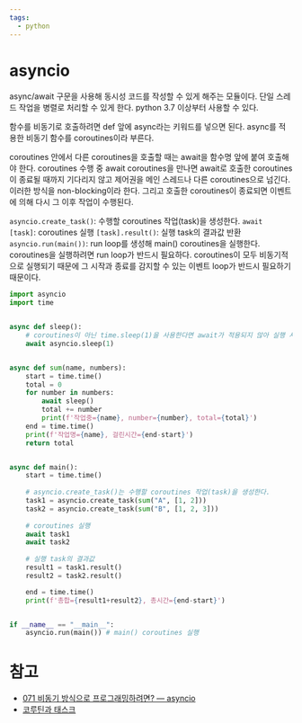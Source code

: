 ```yaml
---
tags:
  - python
---
```

# asyncio

async/await 구문을 사용해 동시성 코드를 작성할 수 있게 해주는 모듈이다.
단일 스레드 작업을 병렬로 처리할 수 있게 한다.
python 3.7 이상부터 사용할 수 있다.

함수를 비동기로 호출하려면 def 앞에 async라는 키워드를 넣으면 된다. async를 적용한 비동기 함수를 coroutines이라 부른다.

coroutines 안에서 다른 coroutines을 호출할 때는 await을 함수명 앞에 붙여 호출해야 한다. coroutines 수행 중 await coroutines을 만나면 await로 호출한 coroutines이 종료될 때까지 기다리지 않고 제어권을 메인 스레드나 다른 coroutines으로 넘긴다. 이러한 방식을 non-blocking이라 한다. 그리고 호출한 coroutines이 종료되면 이벤트에 의해 다시 그 이후 작업이 수행된다.

`asyncio.create_task()`: 수행할 coroutines 작업(task)을 생성한다.
`await [task]`: coroutines 실행
`[task].result()`: 실행 task의 결과값 반환
`asyncio.run(main())`: run loop를 생성해 main() coroutines을 실행한다. coroutines을 실행하려면 run loop가 반드시 필요하다. coroutines이 모두 비동기적으로 실행되기 때문에 그 시작과 종료를 감지할 수 있는 이벤트 loop가 반드시 필요하기 때문이다.


``` python
import asyncio
import time


async def sleep():
	# coroutines이 아닌 time.sleep(1)을 사용한다면 await가 적용되지 않아 실행 시간을 줄일 수 없다.
    await asyncio.sleep(1)


async def sum(name, numbers):
    start = time.time()
    total = 0
    for number in numbers:
        await sleep()
        total += number
        print(f'작업중={name}, number={number}, total={total}')
    end = time.time()
    print(f'작업명={name}, 걸린시간={end-start}')
    return total


async def main():
    start = time.time()
	
	# asyncio.create_task()는 수행할 coroutines 작업(task)을 생성한다.
    task1 = asyncio.create_task(sum("A", [1, 2]))
    task2 = asyncio.create_task(sum("B", [1, 2, 3]))
	
	# coroutines 실행
    await task1
    await task2
	
	# 실행 task의 결과값
    result1 = task1.result()
    result2 = task2.result()

    end = time.time()
    print(f'총합={result1+result2}, 총시간={end-start}')


if __name__ == "__main__":
    asyncio.run(main()) # main() coroutines 실행

```

# 참고
* [071 비동기 방식으로 프로그래밍하려면? ― asyncio](https://wikidocs.net/125092)
* [코루틴과 태스크](https://docs.python.org/ko/3/library/asyncio-task.html)